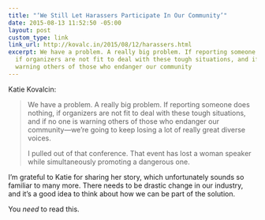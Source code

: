 ```yaml
---
title: "‘We Still Let Harassers Participate In Our Community’"
date: 2015-08-13 11:52:50 -05:00
layout: post
custom_type: link
link_url: http://kovalc.in/2015/08/12/harassers.html
excerpt: We have a problem. A really big problem. If reporting someone does nothing,
  if organizers are not fit to deal with these tough situations, and if no one is
  warning others of those who endanger our community
---
```


Katie Kovalcin:

> We have a problem. A really big problem. If reporting someone does nothing, if organizers are not fit to deal with these tough situations, and if no one is warning others of those who endanger our community—we’re going to keep losing a lot of really great diverse voices.
> 
> I pulled out of that conference. That event has lost a woman speaker while simultaneously promoting a dangerous one.

I’m grateful to Katie for sharing her story, which unfortunately sounds so familiar to many more. There needs to be drastic change in our industry, and it’s a good idea to think about how we can be part of the solution.

You *need* to read this.
